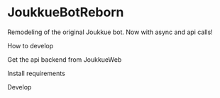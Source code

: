 # JoukkueBotReborn
Remodeling of the original Joukkue bot. Now with async and api calls!

How to develop

Get the api backend from JoukkueWeb

Install requirements

Develop
